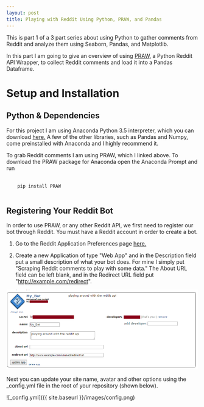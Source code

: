 ```yaml
---
layout: post
title: Playing with Reddit Using Python, PRAW, and Pandas
---
```


This is part 1 of a 3 part series about using Python to gather comments from Reddit and analyze them using Seaborn, Pandas, and Matplotlib.

In this part I am going to give an overview of using [PRAW](https://praw.readthedocs.io/en/latest/), a Python Reddit API Wrapper, to collect Reddit comments and load it into a Pandas Dataframe.

# Setup and Installation

## Python & Dependencies

For this project I am using Anaconda Python 3.5 interpreter, which you can download [here.](https://www.continuum.io/downloads) A few of the other libraries, such as Pandas and Numpy, come preinstalled with Anaconda and I highly recommend it.

To grab Reddit comments I am using PRAW, which I linked above. To download the PRAW package for Anaconda open the Anaconda Prompt and run

<pre>
  <code class="shell">
    pip install PRAW
  </code>
</pre>

## Registering Your Reddit Bot

In order to use PRAW, or any other Reddit API, we first need to register our bot through Reddit. You must have a Reddit account in order to create a bot.

1) Go to the Reddit Application Preferences page [here.](https://ssl.reddit.com/prefs/apps)

2) Create a new Application of type "Web App" and in the Description field put a small description of what your bot does. For mine I simply put "Scraping Reddit comments to play with some data." The About URL field can be left blank, and in the Redirect URL field put "http://example.com/redirect".

![Reddit-Bot-Config](../images/reddit-bot-fields.png)



Next you can update your site name, avatar and other options using the _config.yml file in the root of your repository (shown below).

![_config.yml]({{ site.baseurl }}/images/config.png)
